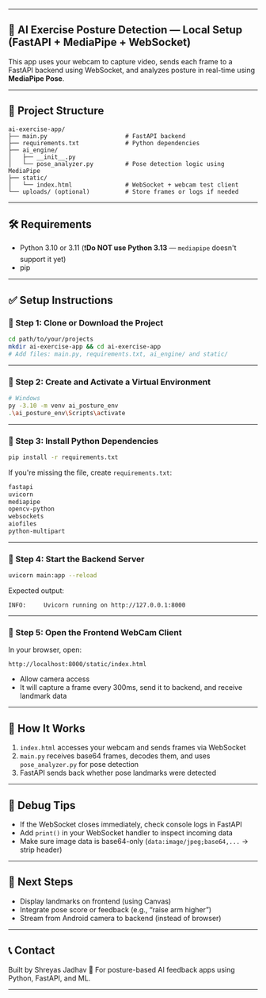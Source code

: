
---

## 🧠 AI Exercise Posture Detection — Local Setup (FastAPI + MediaPipe + WebSocket)

This app uses your webcam to capture video, sends each frame to a FastAPI backend using WebSocket, and analyzes posture in real-time using **MediaPipe Pose**.

---

## 📁 Project Structure

```
ai-exercise-app/
├── main.py                      # FastAPI backend
├── requirements.txt             # Python dependencies
├── ai_engine/
│   ├── __init__.py
│   └── pose_analyzer.py         # Pose detection logic using MediaPipe
├── static/
│   └── index.html               # WebSocket + webcam test client
└── uploads/ (optional)          # Store frames or logs if needed
```

---

## 🛠️ Requirements

* Python 3.10 or 3.11 (❗**Do NOT use Python 3.13** — `mediapipe` doesn't support it yet)
* pip

---

## ✅ Setup Instructions

### 🔹 Step 1: Clone or Download the Project

```bash
cd path/to/your/projects
mkdir ai-exercise-app && cd ai-exercise-app
# Add files: main.py, requirements.txt, ai_engine/ and static/
```

---

### 🔹 Step 2: Create and Activate a Virtual Environment

```bash
# Windows
py -3.10 -m venv ai_posture_env
.\ai_posture_env\Scripts\activate
```

---

### 🔹 Step 3: Install Python Dependencies

```bash
pip install -r requirements.txt
```

If you're missing the file, create `requirements.txt`:

```txt
fastapi
uvicorn
mediapipe
opencv-python
websockets
aiofiles
python-multipart
```

---

### 🔹 Step 4: Start the Backend Server

```bash
uvicorn main:app --reload
```

Expected output:

```
INFO:     Uvicorn running on http://127.0.0.1:8000
```

---

### 🔹 Step 5: Open the Frontend WebCam Client

In your browser, open:

```
http://localhost:8000/static/index.html
```

* Allow camera access
* It will capture a frame every 300ms, send it to backend, and receive landmark data

---

## 📡 How It Works

1. `index.html` accesses your webcam and sends frames via WebSocket
2. `main.py` receives base64 frames, decodes them, and uses `pose_analyzer.py` for pose detection
3. FastAPI sends back whether pose landmarks were detected

---

## 🧪 Debug Tips

* If the WebSocket closes immediately, check console logs in FastAPI
* Add `print()` in your WebSocket handler to inspect incoming data
* Make sure image data is base64-only (`data:image/jpeg;base64,...` → strip header)

---

## 🚀 Next Steps

* Display landmarks on frontend (using Canvas)
* Integrate pose score or feedback (e.g., “raise arm higher”)
* Stream from Android camera to backend (instead of browser)

---

## 📞 Contact

Built by Shreyas Jadhav 💪
For posture-based AI feedback apps using Python, FastAPI, and ML.

---

